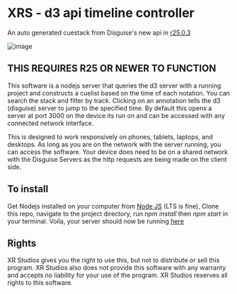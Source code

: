 # XRS - d3 api timeline controller
 An auto generated cuestack from Disguise's new api in [r25.0.3](https://www.disguise.one/download/)

![image](https://github.com/XR-Studios/XRS-D3-api-controller/assets/19474391/6478a72f-698c-48cc-a9c0-06017b7f9ce9)



 ## THIS REQUIRES R25 OR NEWER TO FUNCTION

 This software is a nodejs server that queries the d3 server with a running project and constructs a cuelist based on the time of each notation. You can search the stack and filter by track. Clicking on an annotation tells the d3 (disguise) server to jump to the specified time. By default this opens a server at port 3000 on the device its run on and can be accessed with any connected network interface.

 This is designed to work responsively on phones, tablets, laptops, and desktops. As long as you are on the network with the server running, you can access the software. Your device does need to be on a shared network with the Disguise Servers as the http requests are being made on the client side.

## To install

Get Nodejs installed on your computer from [Node JS](https://nodejs.org/en) (LTS is fine), Clone this repo, navigate to the project directory, run *npm install* then *npm start* in your terminal. Voila, your server should now be running [here](http://localhost:3000)

## Rights

XR Studios gives you the right to use this, but not to distribute or sell this program. XR Studios also does not provide this software with any warranty and accepts no liability for your use of the program. XR Studios reserves all rights to this software.
